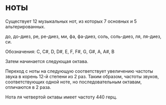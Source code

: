 # ноты
Существует 12 музыкальных нот, из которых 7 основных и 5 альтерированных.

до, до-диез, ре, ре-диез, ми, фа, фа-диез, соль, соль-диез, ля, ля-диез, си.

Обозначения: C, C#, D, D#, E, F, F#, G, G#, A, A#, B

Затем начинается следующая октава.

Переход с ноты на следующую соответствует увеличению частоты звука в корень 12-й степени из 2 раз. Таким образом, частоты звуков, соответствующих одной ноте, но последовательным октавам, отличаются в 2 раза.

Нота ля четвертой октавы имеет частоту 440 герц.